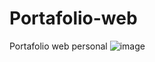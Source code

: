 # Portafolio-web
Portafolio web personal
![image](https://user-images.githubusercontent.com/81586887/150032016-84450bc9-5199-46ae-84f6-7b66d789c82f.png)
